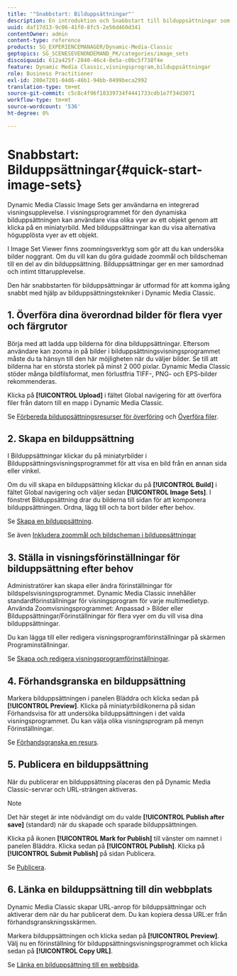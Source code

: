 ```yaml
---
title: '"Snabbstart: Bilduppsättningar"'
description: En introduktion och Snabbstart till bilduppsättningar som hjälper dig att komma igång snabbt med hjälp av tekniker för bilduppsättning.
uuid: daf17d13-9c06-41f0-8fc5-2e56d460d341
contentOwner: admin
content-type: reference
products: SG_EXPERIENCEMANAGER/Dynamic-Media-Classic
geptopics: SG_SCENESEVENONDEMAND_PK/categories/image_sets
discoiquuid: 612a425f-2840-46c4-8e5a-c0bc5f738f4e
feature: Dynamic Media Classic,visningsprogram,bilduppsättningar
role: Business Practitioner
exl-id: 280e7201-84d6-46b1-94bb-0499beca2992
translation-type: tm+mt
source-git-commit: c5c8c4f96f18339734f4441733cdb1e7f34d3071
workflow-type: tm+mt
source-wordcount: '536'
ht-degree: 0%

---
```


# Snabbstart: Bilduppsättningar{#quick-start-image-sets}

Dynamic Media Classic Image Sets ger användarna en integrerad visningsupplevelse. I visningsprogrammet för den dynamiska bilduppsättningen kan användare visa olika vyer av ett objekt genom att klicka på en miniatyrbild. Med bilduppsättningar kan du visa alternativa högupplösta vyer av ett objekt.

I Image Set Viewer finns zoomningsverktyg som gör att du kan undersöka bilder noggrant. Om du vill kan du göra guidade zoommål och bildscheman till en del av din bilduppsättning. Bilduppsättningar ger en mer samordnad och intimt tittarupplevelse.

Den här snabbstarten för bilduppsättningar är utformad för att komma igång snabbt med hjälp av bilduppsättningstekniker i Dynamic Media Classic.

## 1. Överföra dina överordnad bilder för flera vyer och färgrutor

Börja med att ladda upp bilderna för dina bilduppsättningar. Eftersom användare kan zooma in på bilder i bilduppsättningsvisningsprogrammet måste du ta hänsyn till den här möjligheten när du väljer bilder. Se till att bilderna har en största storlek på minst 2 000 pixlar. Dynamic Media Classic stöder många bildfilsformat, men förlustfria TIFF-, PNG- och EPS-bilder rekommenderas.

Klicka på **[!UICONTROL Upload]** i fältet Global navigering för att överföra filer från datorn till en mapp i Dynamic Media Classic.

Se [Förbereda bilduppsättningsresurser för överföring](preparing-image-set-assets-upload.md#preparing-image-set-assets-for-upload) och [Överföra filer](uploading-files.md#uploading-your-files).

## 2. Skapa en bilduppsättning

I Bilduppsättningar klickar du på miniatyrbilder i Bilduppsättningsvisningsprogrammet för att visa en bild från en annan sida eller vinkel.

Om du vill skapa en bilduppsättning klickar du på **[!UICONTROL Build]** i fältet Global navigering och väljer sedan **[!UICONTROL Image Sets]**. I fönstret Bilduppsättning drar du bilderna till sidan för att komponera bilduppsättningen. Ordna, lägg till och ta bort bilder efter behov.

Se [Skapa en bilduppsättning](creating-image-set.md#creating-an-image-set).

Se även [Inkludera zoommål och bildscheman i bilduppsättningar](including-zoom-targets-image-maps.md#including-zoom-targets-and-image-maps-in-image-sets)

## 3. Ställa in visningsförinställningar för bilduppsättning efter behov

Administratörer kan skapa eller ändra förinställningar för bildspelsvisningsprogrammet. Dynamic Media Classic innehåller standardförinställningar för visningsprogram för varje multimedietyp. Använda Zoomvisningsprogrammet: Anpassad > Bilder eller Bilduppsättningar/Förinställningar för flera vyer om du vill visa dina bilduppsättningar.

Du kan lägga till eller redigera visningsprogramförinställningar på skärmen Programinställningar.

Se [Skapa och redigera visningsprogramförinställningar](application-setup.md#adding-and-editing-viewer-presets).

## 4. Förhandsgranska en bilduppsättning

Markera bilduppsättningen i panelen Bläddra och klicka sedan på **[!UICONTROL Preview]**. Klicka på miniatyrbildikonerna på sidan Förhandsvisa för att undersöka bilduppsättningen i det valda visningsprogrammet. Du kan välja olika visningsprogram på menyn Förinställningar.

Se [Förhandsgranska en resurs](previewing-asset.md#previewing-an-asset).

## 5. Publicera en bilduppsättning

När du publicerar en bilduppsättning placeras den på Dynamic Media Classic-servrar och URL-strängen aktiveras.

>[!NOTE]
>
>Det här steget är inte nödvändigt om du valde **[!UICONTROL Publish after save]** (standard) när du skapade och sparade bilduppsättningen.

Klicka på ikonen **[!UICONTROL Mark for Publish]** till vänster om namnet i panelen Bläddra. Klicka sedan på **[!UICONTROL Publish]**. Klicka på **[!UICONTROL Submit Publish]** på sidan Publicera.

Se [Publicera](publishing-files.md#publishing-files).

## 6. Länka en bilduppsättning till din webbplats

Dynamic Media Classic skapar URL-anrop för bilduppsättningar och aktiverar dem när du har publicerat dem. Du kan kopiera dessa URL:er från förhandsgranskningsskärmen.

Markera bilduppsättningen och klicka sedan på **[!UICONTROL Preview]**. Välj nu en förinställning för bilduppsättningsvisningsprogrammet och klicka sedan på **[!UICONTROL Copy URL]**.

Se [Länka en bilduppsättning till en webbsida](linking-image-set-web-page.md#linking-an-image-set-to-a-web-page).
